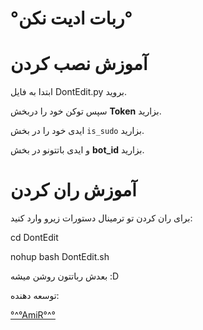 # °ربات ادیت نکن°

# آموزش نصب کردن
ابتدا به فایل DontEdit.py بروید.

سپس توکن خود را دربخش **Token** بزارید.

ایدی خود را در بخش `is_sudo` بزارید.

و ایدی باتتونو در بخش __bot_id__ بزارید.


# آموزش ران کردن
برای ران کردن تو ترمینال دستورات زیرو وارد کنید:

cd DontEdit

nohup bash DontEdit.sh

بعدش رباتتون روشن میشه :D 


توسعه دهنده:

[°^°AmiR°^°](https://telegram.me/ApiCli)

